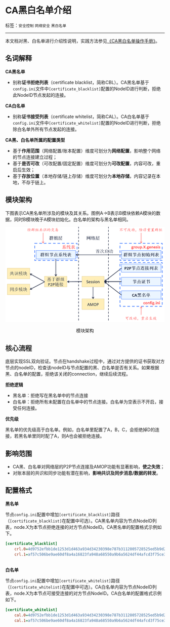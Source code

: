 # CA黑白名单介绍

标签：``安全控制`` ``网络安全`` ``黑白名单``

----

本文档对黑、白名单进行介绍性说明，实践方法参见[《CA黑白名单操作手册》](../../manual/certificate_list.md)。

## 名词解释

**CA黑名单**

* 别称**证书拒绝列表**（certificate blacklist，简称CBL）。CA黑名单基于`config.ini`文件中`[certificate_blacklist]`配置的NodeID进行判断，拒绝此NodeID节点发起的连接。

**CA白名单**

* 别称**证书接受列表**（certificate whitelist，简称CAL）。CA白名单基于`config.ini`文件中`[certificate_whitelist]`配置的NodeID进行判断，拒绝除白名单外所有节点发起的连接。

**CA黑、白名单所属的配置类型**

- 基于**作用范围**（网络配置/账本配置）维度可划分为**网络配置**，影响整个网络的节点连接建立过程；
- 基于**是否可改**（可改配置/固定配置）维度可划分为**可改配置**，内容可改，重启后生效；
- 基于**存放位置**（本地存储/链上存储）维度可划分为**本地存储**，内容记录在本地，不存于链上。

## 模块架构

下图表示CA黑名单所涉及的模块及其关系。图例A->B表示B模块依赖A模块的数据，同时B模块晚于A模块初始化。白名单的架构与黑名单相同。

![](../../../images/node_management/architecture.png)

<center>模块架构</center>

## 核心流程

底层实现SSL双向验证。节点在handshake过程中，通过对方提供的证书获取对方节点的nodeID，检查该nodeID与节点配置的黑、白名单是否有关系。如果根据黑、白名单的配置，拒绝该关闭的connection，继续后续流程。

**拒绝逻辑**

* 黑名单：拒绝写在黑名单中的节点连接
* 白名单：拒绝所有未配置在白名单中的节点连接。白名单为空表示不开启，接受任何连接。

**优先级**

黑名单的优先级高于白名单。例如，白名单里配置了A，B，C，会拒绝掉D的连接，若黑名单里同时配了A，则A也会被拒绝连接。

## 影响范围

- CA黑、白名单对网络层的P2P节点连接及AMOP功能有显著影响，**使之失效**；
- 对账本层的共识和同步功能有潜在影响，**影响共识及同步消息/数据的转发**。

## 配置格式

**黑名单**

节点`config.ini`配置中增加`[certificate_blacklist]`路径（`[certificate_blacklist]`在配置中可选）。CA黑名单内容为节点NodeID列表，node.X为本节点拒绝连接的对方节点NodeID。CA黑名单的配置格式示例如下。

```ini
[certificate_blacklist]
    crl.0=4d9752efbb1de1253d1d463a934d34230398e787b3112805728525ed5b9d2ba29e4ad92c6fcde5156ede8baa5aca372a209f94dc8f283c8a4fa63e3787c338a4
    crl.1=af57c506be9ae60df8a4a16823fa948a68550a9b6a5624df44afcd3f75ce3afc6bb1416bcb7018e1a22c5ecbd016a80ffa57b4a73adc1aeaff4508666c9b633a
   
```

**白名单**

节点`config.ini`配置中增加`[certificate_whitelist]`路径（`[certificate_whitelist]`在配置中可选）。CA白名单内容为节点NodeID列表，node.X为本节点可接受连接的对方节点NodeID。CA白名单的配置格式示例如下。

``` ini
[certificate_whitelist]
    cal.0=4d9752efbb1de1253d1d463a934d34230398e787b3112805728525ed5b9d2ba29e4ad92c6fcde5156ede8baa5aca372a209f94dc8f283c8a4fa63e3787c338a4
    cal.1=af57c506be9ae60df8a4a16823fa948a68550a9b6a5624df44afcd3f75ce3afc6bb1416bcb7018e1a22c5ecbd016a80ffa57b4a73adc1aeaff4508666c9b633a
```